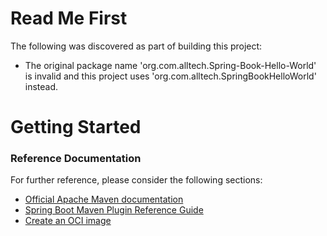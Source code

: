 # Read Me First
The following was discovered as part of building this project:

* The original package name 'org.com.alltech.Spring-Book-Hello-World' is invalid and this project uses 'org.com.alltech.SpringBookHelloWorld' instead.

# Getting Started

### Reference Documentation
For further reference, please consider the following sections:

* [Official Apache Maven documentation](https://maven.apache.org/guides/index.html)
* [Spring Boot Maven Plugin Reference Guide](https://docs.spring.io/spring-boot/docs/3.1.4/maven-plugin/reference/html/)
* [Create an OCI image](https://docs.spring.io/spring-boot/docs/3.1.4/maven-plugin/reference/html/#build-image)

